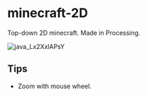 # minecraft-2D
Top-down 2D minecraft. Made in Processing.

![java_Lx2XxlAPsY](https://user-images.githubusercontent.com/45148959/205669806-49933ce2-769b-45a1-9602-36213e0906f1.gif)

## Tips
* Zoom with mouse wheel.
